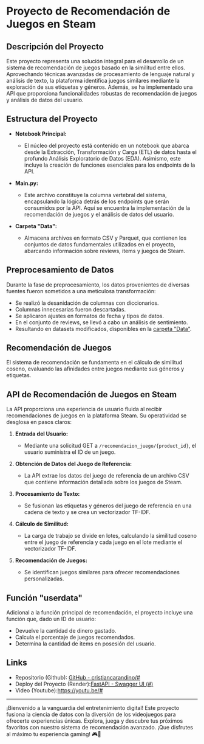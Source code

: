 # Proyecto de Recomendación de Juegos en Steam

## Descripción del Proyecto

Este proyecto representa una solución integral para el desarrollo de un sistema de recomendación de juegos basado en la similitud entre ellos. Aprovechando técnicas avanzadas de procesamiento de lenguaje natural y análisis de texto, la plataforma identifica juegos similares mediante la exploración de sus etiquetas y géneros. Además, se ha implementado una API que proporciona funcionalidades robustas de recomendación de juegos y análisis de datos del usuario.

## Estructura del Proyecto

- **Notebook Principal:**
  - El núcleo del proyecto está contenido en un notebook que abarca desde la Extracción, Transformación y Carga (ETL) de datos hasta el profundo Análisis Exploratorio de Datos (EDA). Asimismo, este incluye la creación de funciones esenciales para los endpoints de la API.

- **Main.py:**
  - Este archivo constituye la columna vertebral del sistema, encapsulando la lógica detrás de los endpoints que serán consumidos por la API. Aquí se encuentra la implementación de la recomendación de juegos y el análisis de datos del usuario.

- **Carpeta "Data":**
  - Almacena archivos en formato CSV y Parquet, que contienen los conjuntos de datos fundamentales utilizados en el proyecto, abarcando información sobre reviews, items y juegos de Steam.

## Preprocesamiento de Datos

Durante la fase de preprocesamiento, los datos provenientes de diversas fuentes fueron sometidos a una meticulosa transformación:

- Se realizó la desanidación de columnas con diccionarios.
- Columnas innecesarias fueron descartadas.
- Se aplicaron ajustes en formatos de fecha y tipos de datos.
- En el conjunto de reviews, se llevó a cabo un análisis de sentimiento.
- Resultando en datasets modificados, disponibles en la [carpeta "Data"](https://github.com/cristiancarandino/#).

## Recomendación de Juegos

El sistema de recomendación se fundamenta en el cálculo de similitud coseno, evaluando las afinidades entre juegos mediante sus géneros y etiquetas.

## API de Recomendación de Juegos en Steam

La API proporciona una experiencia de usuario fluida al recibir recomendaciones de juegos en la plataforma Steam. Su operatividad se desglosa en pasos claros:

1. **Entrada del Usuario:**
   - Mediante una solicitud GET a `/recomendacion_juego/{product_id}`, el usuario suministra el ID de un juego.

2. **Obtención de Datos del Juego de Referencia:**
   - La API extrae los datos del juego de referencia de un archivo CSV que contiene información detallada sobre los juegos de Steam.

3. **Procesamiento de Texto:**
   - Se fusionan las etiquetas y géneros del juego de referencia en una cadena de texto y se crea un vectorizador TF-IDF.

4. **Cálculo de Similitud:**
   - La carga de trabajo se divide en lotes, calculando la similitud coseno entre el juego de referencia y cada juego en el lote mediante el vectorizador TF-IDF.

5. **Recomendación de Juegos:**
   - Se identifican juegos similares para ofrecer recomendaciones personalizadas.

## Función "userdata"

Adicional a la función principal de recomendación, el proyecto incluye una función que, dado un ID de usuario:

- Devuelve la cantidad de dinero gastado.
- Calcula el porcentaje de juegos recomendados.
- Determina la cantidad de items en posesión del usuario.

## Links

- Repositorio (Github): [GitHub - cristiancarandino/#](https://github.com/#)
- Deploy del Proyecto (Render):[FastAPI - Swagger UI (#)](https://#)
- Video (Youtube):https://youtu.be/#

---

¡Bienvenido a la vanguardia del entretenimiento digital! Este proyecto fusiona la ciencia de datos con la diversión de los videojuegos para ofrecerte experiencias únicas. Explora, juega y descubre tus próximos favoritos con nuestro sistema de recomendación avanzado. ¡Que disfrutes al máximo tu experiencia gaming! 🎮🚀
